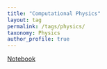 ```yaml
---
title: "Computational Physics"
layout: tag
permalink: /tags/physics/
taxonomy: Physics
author_profile: true
---
```


[Notebook](https://github.com/cskitty/cskitty.github.io/blob/master/notebook/physics.ipynb)
